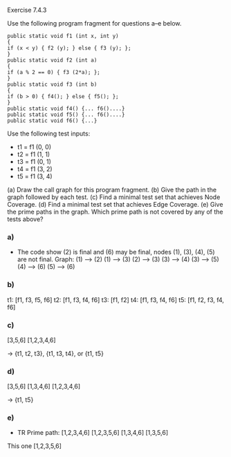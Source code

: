 Exercise 7.4.3

Use the following program fragment for questions a–e below.
```
public static void f1 (int x, int y)
{
if (x < y) { f2 (y); } else { f3 (y); };
}
public static void f2 (int a)
{
if (a % 2 == 0) { f3 (2*a); };
}
public static void f3 (int b)
{
if (b > 0) { f4(); } else { f5(); };
}
public static void f4() {... f6()....}
public static void f5() {... f6()....}
public static void f6() {...}
```
Use the following test inputs:
- t1 = f1 (0, 0)
- t2 = f1 (1, 1)
- t3 = f1 (0, 1)
- t4 = f1 (3, 2)
- t5 = f1 (3, 4)

(a) Draw the call graph for this program fragment.
(b) Give the path in the graph followed by each test.
(c) Find a minimal test set that achieves Node Coverage.
(d) Find a minimal test set that achieves Edge Coverage.
(e) Give the prime paths in the graph. Which prime path is not covered by any of the tests above?


### a)

- The code show (2) is final and (6) may be final, nodes (1), (3), (4), (5) are not final. 
Graph:
(1) --> (2)
(1) --> (3)
(2) --> (3)
(3) --> (4)
(3) --> (5)
(4) --> (6)
(5) --> (6)

### b)

t1: [f1, f3, f5, f6]
t2: [f1, f3, f4, f6]
t3: [f1, f2]
t4: [f1, f3, f4, f6]
t5: [f1, f2, f3, f4, f6]

### c)

[3,5,6]
[1,2,3,4,6]

-> {t1, t2, t3}, {t1, t3, t4}, or {t1, t5}

### d)

[3,5,6]
[1,3,4,6]
[1,2,3,4,6]

-> {t1, t5}

### e)

- TR Prime path:
[1,2,3,4,6]
[1,2,3,5,6]
[1,3,4,6]
[1,3,5,6]

This one [1,2,3,5,6]
